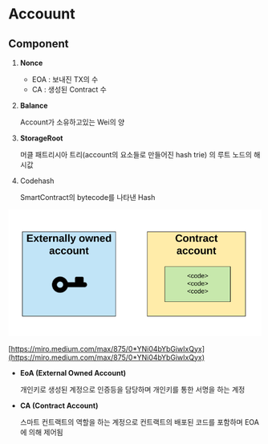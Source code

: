 # Accouunt

## Component

1. **Nonce**
    - EOA : 보내진 TX의 수
    - CA : 생성된 Contract 수

2. **Balance**

    Account가 소유하고있는 Wei의 양

3. **StorageRoot**

    머클 패트리시아 트리(account의 요소들로 만들어진 hash trie) 의 루트 노드의 해시값 

4. Codehash

    SmartContract의 bytecode를 나타낸 Hash

<img src="/Image/Eth_account.png">


[https://miro.medium.com/max/875/0*YNi04bYbGiwIxQyx](https://miro.medium.com/max/875/0*YNi04bYbGiwIxQyx)

- **EoA (External Owned Account)**

    개인키로 생성된 계정으로 인증등을 담당하며 개인키를 통한 서명을 하는 계정

- **CA (Contract Account)**

    스마트 컨트랙트의 역할을 하는 계정으로 컨트랙트의 배포된 
    코드를 포함하며 EOA에 의해 제어됨
